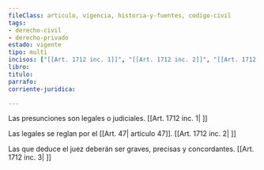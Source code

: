 ```yaml
---
fileClass: articulo, vigencia, historia-y-fuentes, codigo-civil
tags:
- derecho-civil
- derecho-privado
estado: vigente
tipo: multi
incisos: ["[[Art. 1712 inc. 1]]", "[[Art. 1712 inc. 2]]", "[[Art. 1712 inc. 3]]"]
libro:
titulo:
parrafo:
corriente-juridica:

---
```

Las presunciones son legales o judiciales. [[Art. 1712 inc. 1| ]]

Las legales se reglan por el [[Art. 47| artículo 47]]. [[Art. 1712 inc. 2| ]]

Las que deduce el juez deberán ser graves, precisas y concordantes. [[Art. 1712 inc. 3| ]]